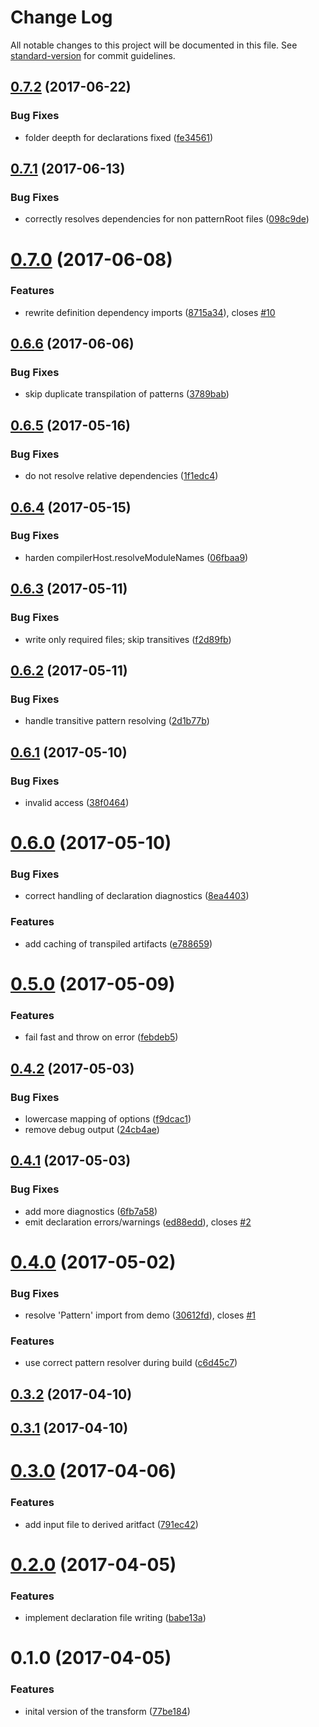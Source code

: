 # Change Log

All notable changes to this project will be documented in this file. See [standard-version](https://github.com/conventional-changelog/standard-version) for commit guidelines.

<a name="0.7.2"></a>
## [0.7.2](https://github.com/KnisterPeter/patternplate-transform-typescript/compare/v0.7.1...v0.7.2) (2017-06-22)


### Bug Fixes

* folder deepth for declarations fixed ([fe34561](https://github.com/KnisterPeter/patternplate-transform-typescript/commit/fe34561))



<a name="0.7.1"></a>
## [0.7.1](https://github.com/KnisterPeter/patternplate-transform-typescript/compare/v0.7.0...v0.7.1) (2017-06-13)


### Bug Fixes

* correctly resolves dependencies for non patternRoot files ([098c9de](https://github.com/KnisterPeter/patternplate-transform-typescript/commit/098c9de))



<a name="0.7.0"></a>
# [0.7.0](https://github.com/KnisterPeter/patternplate-transform-typescript/compare/v0.6.6...v0.7.0) (2017-06-08)


### Features

* rewrite definition dependency imports ([8715a34](https://github.com/KnisterPeter/patternplate-transform-typescript/commit/8715a34)), closes [#10](https://github.com/KnisterPeter/patternplate-transform-typescript/issues/10)



<a name="0.6.6"></a>
## [0.6.6](https://github.com/KnisterPeter/patternplate-transform-typescript/compare/v0.6.5...v0.6.6) (2017-06-06)


### Bug Fixes

* skip duplicate transpilation of patterns ([3789bab](https://github.com/KnisterPeter/patternplate-transform-typescript/commit/3789bab))



<a name="0.6.5"></a>
## [0.6.5](https://github.com/KnisterPeter/patternplate-transform-typescript/compare/v0.6.4...v0.6.5) (2017-05-16)


### Bug Fixes

* do not resolve relative dependencies ([1f1edc4](https://github.com/KnisterPeter/patternplate-transform-typescript/commit/1f1edc4))



<a name="0.6.4"></a>
## [0.6.4](https://github.com/KnisterPeter/patternplate-transform-typescript/compare/v0.6.3...v0.6.4) (2017-05-15)


### Bug Fixes

* harden compilerHost.resolveModuleNames ([06fbaa9](https://github.com/KnisterPeter/patternplate-transform-typescript/commit/06fbaa9))



<a name="0.6.3"></a>
## [0.6.3](https://github.com/KnisterPeter/patternplate-transform-typescript/compare/v0.6.2...v0.6.3) (2017-05-11)


### Bug Fixes

* write only required files; skip transitives ([f2d89fb](https://github.com/KnisterPeter/patternplate-transform-typescript/commit/f2d89fb))



<a name="0.6.2"></a>
## [0.6.2](https://github.com/KnisterPeter/patternplate-transform-typescript/compare/v0.6.1...v0.6.2) (2017-05-11)


### Bug Fixes

* handle transitive pattern resolving ([2d1b77b](https://github.com/KnisterPeter/patternplate-transform-typescript/commit/2d1b77b))



<a name="0.6.1"></a>
## [0.6.1](https://github.com/KnisterPeter/patternplate-transform-typescript/compare/v0.6.0...v0.6.1) (2017-05-10)


### Bug Fixes

* invalid access ([38f0464](https://github.com/KnisterPeter/patternplate-transform-typescript/commit/38f0464))



<a name="0.6.0"></a>
# [0.6.0](https://github.com/KnisterPeter/patternplate-transform-typescript/compare/v0.5.0...v0.6.0) (2017-05-10)


### Bug Fixes

* correct handling of declaration diagnostics ([8ea4403](https://github.com/KnisterPeter/patternplate-transform-typescript/commit/8ea4403))


### Features

* add caching of transpiled artifacts ([e788659](https://github.com/KnisterPeter/patternplate-transform-typescript/commit/e788659))



<a name="0.5.0"></a>
# [0.5.0](https://github.com/KnisterPeter/patternplate-transform-typescript/compare/v0.4.2...v0.5.0) (2017-05-09)


### Features

* fail fast and throw on error ([febdeb5](https://github.com/KnisterPeter/patternplate-transform-typescript/commit/febdeb5))



<a name="0.4.2"></a>
## [0.4.2](https://github.com/KnisterPeter/patternplate-transform-typescript/compare/v0.4.1...v0.4.2) (2017-05-03)


### Bug Fixes

* lowercase mapping of options ([f9dcac1](https://github.com/KnisterPeter/patternplate-transform-typescript/commit/f9dcac1))
* remove debug output ([24cb4ae](https://github.com/KnisterPeter/patternplate-transform-typescript/commit/24cb4ae))



<a name="0.4.1"></a>
## [0.4.1](https://github.com/KnisterPeter/patternplate-transform-typescript/compare/v0.4.0...v0.4.1) (2017-05-03)


### Bug Fixes

* add more diagnostics ([6fb7a58](https://github.com/KnisterPeter/patternplate-transform-typescript/commit/6fb7a58))
* emit declaration errors/warnings ([ed88edd](https://github.com/KnisterPeter/patternplate-transform-typescript/commit/ed88edd)), closes [#2](https://github.com/KnisterPeter/patternplate-transform-typescript/issues/2)



<a name="0.4.0"></a>
# [0.4.0](https://github.com/KnisterPeter/patternplate-transform-typescript/compare/v0.3.2...v0.4.0) (2017-05-02)


### Bug Fixes

* resolve 'Pattern' import from demo ([30612fd](https://github.com/KnisterPeter/patternplate-transform-typescript/commit/30612fd)), closes [#1](https://github.com/KnisterPeter/patternplate-transform-typescript/issues/1)


### Features

* use correct pattern resolver during build ([c6d45c7](https://github.com/KnisterPeter/patternplate-transform-typescript/commit/c6d45c7))



<a name="0.3.2"></a>
## [0.3.2](https://github.com/KnisterPeter/patternplate-transform-typescript/compare/v0.3.1...v0.3.2) (2017-04-10)



<a name="0.3.1"></a>
## [0.3.1](https://github.com/KnisterPeter/patternplate-transform-typescript/compare/v0.3.0...v0.3.1) (2017-04-10)



<a name="0.3.0"></a>
# [0.3.0](https://github.com/KnisterPeter/patternplate-transform-typescript/compare/v0.2.0...v0.3.0) (2017-04-06)


### Features

* add input file to derived aritfact ([791ec42](https://github.com/KnisterPeter/patternplate-transform-typescript/commit/791ec42))



<a name="0.2.0"></a>
# [0.2.0](https://github.com/KnisterPeter/patternplate-transform-typescript/compare/v0.1.0...v0.2.0) (2017-04-05)


### Features

* implement declaration file writing ([babe13a](https://github.com/KnisterPeter/patternplate-transform-typescript/commit/babe13a))



<a name="0.1.0"></a>
# 0.1.0 (2017-04-05)


### Features

* inital version of the transform ([77be184](https://github.com/KnisterPeter/patternplate-transform-typescript/commit/77be184))

